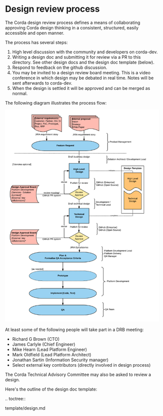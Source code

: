 # Design review process

The Corda design review process defines a means of collaborating approving Corda design thinking in a consistent, 
structured, easily accessible and open manner.

The process has several steps:

1. High level discussion with the community and developers on corda-dev.
2. Writing a design doc and submitting it for review via a PR to this directory. See other design docs and the
   design doc template (below).
3. Respond to feedback on the github discussion.
4. You may be invited to a design review board meeting. This is a video conference in which design may be debated in
   real time. Notes will be sent afterwards to corda-dev.
5. When the design is settled it will be approved and can be merged as normal.
   
The following diagram illustrates the process flow:

![Design Review Process](./designReviewProcess.png)

At least some of the following people will take part in a DRB meeting: 
	
* Richard G Brown (CTO)
* James Carlyle (Chief Engineer)
* Mike Hearn (Lead Platform Engineer)
* Mark Oldfield (Lead Platform Architect)
* Jonathan Sartin (Information Security manager)
* Select external key contributors (directly involved in design process)

The Corda Technical Advisory Committee may also be asked to review a design.

Here's the outline of the design doc template:

.. toctree::

   template/design.md